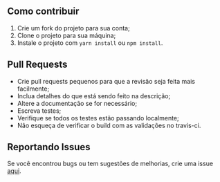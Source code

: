 ## Como contribuir
1. Crie um fork do projeto para sua conta;
2. Clone o projeto para sua máquina;
3. Instale o projeto com `yarn install` ou `npm install`.

## Pull Requests

- Crie pull requests pequenos para que a revisão seja feita mais facilmente;
- Inclua detalhes do que está sendo feito na descrição;
- Altere a documentação se for necessário;
- Escreva testes;
- Verifique se todos os testes estão passando localmente;
- Não esqueça de verificar o build com as validações no travis-ci.

## Reportando Issues

Se você encontrou bugs ou tem sugestões de melhorias, crie uma issue [aqui](https://github.com/thiagommedeiros/bus-promise/issues).
